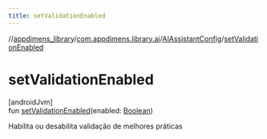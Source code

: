 ```yaml
---
title: setValidationEnabled
---
```

//[appdimens_library](../../../index.html)/[com.appdimens.library.ai](../index.html)/[AIAssistantConfig](index.html)/[setValidationEnabled](set-validation-enabled.html)



# setValidationEnabled



[androidJvm]\
fun [setValidationEnabled](set-validation-enabled.html)(enabled: [Boolean](https://kotlinlang.org/api/core/kotlin-stdlib/kotlin/-boolean/index.html))



Habilita ou desabilita validação de melhores práticas



